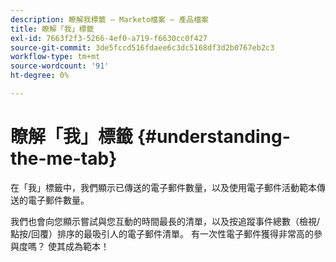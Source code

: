 ```yaml
---
description: 瞭解我標籤 — Marketo檔案 — 產品檔案
title: 瞭解「我」標籤
exl-id: 7663f2f3-5266-4ef0-a719-f6630cc0f427
source-git-commit: 3de5fccd516fdaee6c3dc5168df3d2b0767eb2c3
workflow-type: tm+mt
source-wordcount: '91'
ht-degree: 0%

---
```


# 瞭解「我」標籤 {#understanding-the-me-tab}

在「我」標籤中，我們顯示已傳送的電子郵件數量，以及使用電子郵件活動範本傳送的電子郵件數量。

我們也會向您顯示嘗試與您互動的時間最長的清單，以及按追蹤事件總數（檢視/點按/回覆）排序的最吸引人的電子郵件清單。 有一次性電子郵件獲得非常高的參與度嗎？ 使其成為範本！
